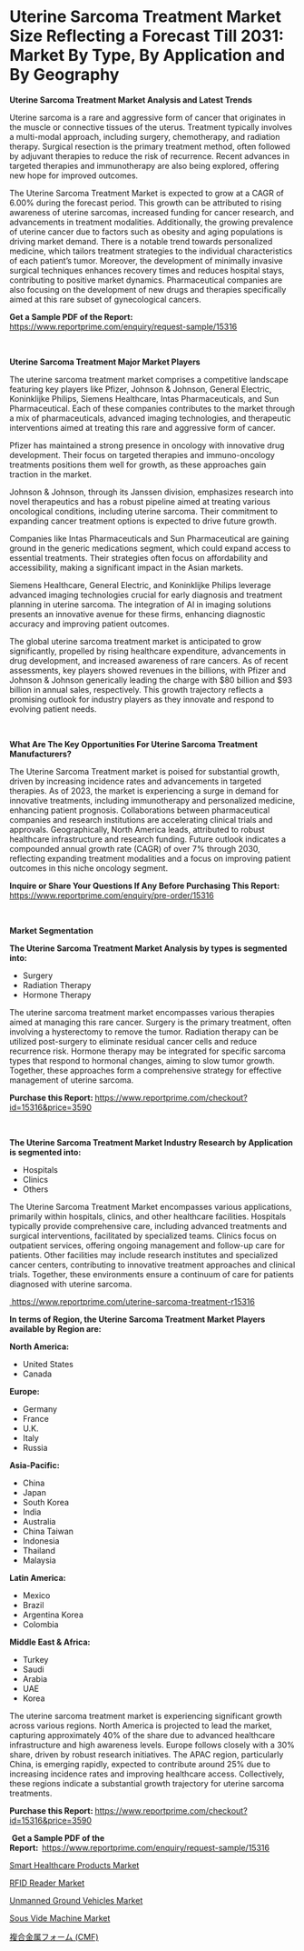 <p><h1>Uterine Sarcoma Treatment Market Size Reflecting a Forecast Till 2031: Market By Type, By Application and By Geography</h1></p><p><strong>Uterine Sarcoma Treatment Market Analysis and Latest Trends</strong></p>
<p><p>Uterine sarcoma is a rare and aggressive form of cancer that originates in the muscle or connective tissues of the uterus. Treatment typically involves a multi-modal approach, including surgery, chemotherapy, and radiation therapy. Surgical resection is the primary treatment method, often followed by adjuvant therapies to reduce the risk of recurrence. Recent advances in targeted therapies and immunotherapy are also being explored, offering new hope for improved outcomes.</p><p>The Uterine Sarcoma Treatment Market is expected to grow at a CAGR of 6.00% during the forecast period. This growth can be attributed to rising awareness of uterine sarcomas, increased funding for cancer research, and advancements in treatment modalities. Additionally, the growing prevalence of uterine cancer due to factors such as obesity and aging populations is driving market demand. There is a notable trend towards personalized medicine, which tailors treatment strategies to the individual characteristics of each patient’s tumor. Moreover, the development of minimally invasive surgical techniques enhances recovery times and reduces hospital stays, contributing to positive market dynamics. Pharmaceutical companies are also focusing on the development of new drugs and therapies specifically aimed at this rare subset of gynecological cancers.</p></p>
<p><strong>Get a Sample PDF of the Report:&nbsp;</strong> <a href="https://www.reportprime.com/enquiry/request-sample/15316">https://www.reportprime.com/enquiry/request-sample/15316</a></p>
<p>&nbsp;</p>
<p><strong>Uterine Sarcoma Treatment Major Market Players</strong></p>
<p><p>The uterine sarcoma treatment market comprises a competitive landscape featuring key players like Pfizer, Johnson & Johnson, General Electric, Koninklijke Philips, Siemens Healthcare, Intas Pharmaceuticals, and Sun Pharmaceutical. Each of these companies contributes to the market through a mix of pharmaceuticals, advanced imaging technologies, and therapeutic interventions aimed at treating this rare and aggressive form of cancer.</p><p>Pfizer has maintained a strong presence in oncology with innovative drug development. Their focus on targeted therapies and immuno-oncology treatments positions them well for growth, as these approaches gain traction in the market.</p><p>Johnson & Johnson, through its Janssen division, emphasizes research into novel therapeutics and has a robust pipeline aimed at treating various oncological conditions, including uterine sarcoma. Their commitment to expanding cancer treatment options is expected to drive future growth.</p><p>Companies like Intas Pharmaceuticals and Sun Pharmaceutical are gaining ground in the generic medications segment, which could expand access to essential treatments. Their strategies often focus on affordability and accessibility, making a significant impact in the Asian markets.</p><p>Siemens Healthcare, General Electric, and Koninklijke Philips leverage advanced imaging technologies crucial for early diagnosis and treatment planning in uterine sarcoma. The integration of AI in imaging solutions presents an innovative avenue for these firms, enhancing diagnostic accuracy and improving patient outcomes.</p><p>The global uterine sarcoma treatment market is anticipated to grow significantly, propelled by rising healthcare expenditure, advancements in drug development, and increased awareness of rare cancers. As of recent assessments, key players showed revenues in the billions, with Pfizer and Johnson & Johnson generically leading the charge with $80 billion and $93 billion in annual sales, respectively. This growth trajectory reflects a promising outlook for industry players as they innovate and respond to evolving patient needs.</p></p>
<p>&nbsp;</p>
<p><strong>What Are The Key Opportunities For Uterine Sarcoma Treatment Manufacturers?</strong></p>
<p><p>The Uterine Sarcoma Treatment market is poised for substantial growth, driven by increasing incidence rates and advancements in targeted therapies. As of 2023, the market is experiencing a surge in demand for innovative treatments, including immunotherapy and personalized medicine, enhancing patient prognosis. Collaborations between pharmaceutical companies and research institutions are accelerating clinical trials and approvals. Geographically, North America leads, attributed to robust healthcare infrastructure and research funding. Future outlook indicates a compounded annual growth rate (CAGR) of over 7% through 2030, reflecting expanding treatment modalities and a focus on improving patient outcomes in this niche oncology segment.</p></p>
<p><strong>Inquire or Share Your Questions If Any Before Purchasing This Report:</strong> <a href="https://www.reportprime.com/enquiry/pre-order/15316">https://www.reportprime.com/enquiry/pre-order/15316</a></p>
<p>&nbsp;</p>
<p><strong>Market Segmentation</strong></p>
<p><strong>The Uterine Sarcoma Treatment Market Analysis by types is segmented into:</strong></p>
<p><ul><li>Surgery</li><li>Radiation Therapy</li><li>Hormone Therapy</li></ul></p>
<p><p>The uterine sarcoma treatment market encompasses various therapies aimed at managing this rare cancer. Surgery is the primary treatment, often involving a hysterectomy to remove the tumor. Radiation therapy can be utilized post-surgery to eliminate residual cancer cells and reduce recurrence risk. Hormone therapy may be integrated for specific sarcoma types that respond to hormonal changes, aiming to slow tumor growth. Together, these approaches form a comprehensive strategy for effective management of uterine sarcoma.</p></p>
<p><strong>Purchase this Report:&nbsp;</strong><a href="https://www.reportprime.com/checkout?id=15316&price=3590">https://www.reportprime.com/checkout?id=15316&price=3590</a></p>
<p>&nbsp;</p>
<p><strong>The Uterine Sarcoma Treatment Market Industry Research by Application is segmented into:</strong></p>
<p><ul><li>Hospitals</li><li>Clinics</li><li>Others</li></ul></p>
<p><p>The Uterine Sarcoma Treatment Market encompasses various applications, primarily within hospitals, clinics, and other healthcare facilities. Hospitals typically provide comprehensive care, including advanced treatments and surgical interventions, facilitated by specialized teams. Clinics focus on outpatient services, offering ongoing management and follow-up care for patients. Other facilities may include research institutes and specialized cancer centers, contributing to innovative treatment approaches and clinical trials. Together, these environments ensure a continuum of care for patients diagnosed with uterine sarcoma.</p></p>
<p><a href="https://www.reportprime.com/uterine-sarcoma-treatment-r15316">&nbsp;https://www.reportprime.com/uterine-sarcoma-treatment-r15316</a></p>
<p><strong>In terms of Region, the Uterine Sarcoma Treatment Market Players available by Region are:</strong></p>
<p>
    <p> <strong> North America: </strong>
        <ul>
            <li>United States</li>
            <li>Canada</li>
        </ul>
        </p> 
    <p> <strong> Europe: </strong>
        <ul>
            <li>Germany</li>
            <li>France</li>
            <li>U.K.</li>
            <li>Italy</li>
            <li>Russia</li>
        </ul>
        </p> 
    <p> <strong> Asia-Pacific: </strong>
        <ul>
            <li>China</li>
            <li>Japan</li>
            <li>South Korea</li>
            <li>India</li>
            <li>Australia</li>
            <li>China Taiwan</li>
            <li>Indonesia</li>
            <li>Thailand</li>
            <li>Malaysia</li>
        </ul>
        </p> 
    <p> <strong> Latin America: </strong>
        <ul>
            <li>Mexico</li>
            <li>Brazil</li>
            <li>Argentina Korea</li>
            <li>Colombia</li>
        </ul>
        </p> 
    <p> <strong> Middle East & Africa: </strong>
        <ul>
            <li>Turkey</li>
            <li>Saudi</li>
            <li>Arabia</li>
            <li>UAE</li>
            <li>Korea</li>
        </ul>
    </p>
    </p>
<p><p>The uterine sarcoma treatment market is experiencing significant growth across various regions. North America is projected to lead the market, capturing approximately 40% of the share due to advanced healthcare infrastructure and high awareness levels. Europe follows closely with a 30% share, driven by robust research initiatives. The APAC region, particularly China, is emerging rapidly, expected to contribute around 25% due to increasing incidence rates and improving healthcare access. Collectively, these regions indicate a substantial growth trajectory for uterine sarcoma treatments.</p></p>
<p><strong>Purchase this Report: </strong><a href="https://www.reportprime.com/checkout?id=15316&price=3590">https://www.reportprime.com/checkout?id=15316&price=3590</a></p>
<p>&nbsp;<strong>Get a Sample PDF of the Report:&nbsp;&nbsp;</strong><a href="https://www.reportprime.com/enquiry/request-sample/15316">https://www.reportprime.com/enquiry/request-sample/15316</a></p>
<p><strong></strong></p>
<p><p><a href="https://www.linkedin.com/pulse/strategic-market-insights-navigating-global-smart-healthcare-zqo6e?trackingId=7jfPMRtjRLiJsek49PhcMQ%3D%3D">Smart Healthcare Products Market</a></p><p><a href="https://medium.com/@tammyjones1939/the-growth-of-the-rfid-reader-market-has-been-significant-driven-by-various-critical-factors-bdcf22a7c147?postPublishedType=initial">RFID Reader Market</a></p><p><a href="https://issuu.com/reportprime-2/docs/unmanned-ground-vehicles-market-siz_1296c1b04c7091">Unmanned Ground Vehicles Market</a></p><p><a href="https://www.linkedin.com/pulse/sous-vide-machine-market-overview-regional-outlook-competitive-4qafe?trackingId=pYSc8aGrT22%2BNjOBatngZw%3D%3D">Sous Vide Machine Market</a></p><p><a href="https://medium.com/@oswaldheman9gu/composite-metal-foam-cmf-market-%E3%81%AE%E3%82%B0%E3%83%AD%E3%83%BC%E3%83%90%E3%83%AB%E5%B8%82%E5%A0%B4%E6%A6%82%E8%A6%81%E3%81%AF-%E4%B8%96%E7%95%8C%E3%81%8A%E3%82%88%E3%81%B3%E4%B8%BB%E8%A6%81%E5%B8%82%E5%A0%B4%E3%81%AB%E3%81%8A%E3%81%91%E3%82%8B%E6%A5%AD%E7%95%8C%E3%81%AB%E5%BD%B1%E9%9F%BF%E3%82%92%E4%B8%8E%E3%81%88%E3%82%8B%E4%B8%BB%E8%A6%81%E3%81%AA%E3%83%88%E3%83%AC%E3%83%B3%E3%83%89%E3%81%AB%E3%81%A4%E3%81%84%E3%81%A6-%E7%8B%AC%E8%87%AA%E3%81%AE%E8%A6%96%E7%82%B9%E3%82%92%E6%8F%90%E4%BE%9B%E3%81%97%E3%81%BE%E3%81%99-5c49ae88ebc3">複合金属フォーム (CMF)</a></p></p>